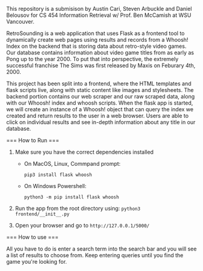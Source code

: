

This repository is a submisison by Austin Cari, Steven Arbuckle and Daniel Belousov for CS 454 Information Retrieval w/ Prof. Ben McCamish at WSU Vancouver.

RetroSounding is a web application that uses Flask as a frontend tool to dynamically create web pages using results and records from a Whoosh! Index on the backend that is storing data about retro-style video games. Our database contains information about video game titles from as early as Pong up to the year 2000. To put that into perspective, the extremely successful franchise The Sims was first released by Maxis on Feburary 4th, 2000.

This project has been split into a frontend, where the HTML templates and flask scripts live, along with static content like images and stylesheets. The backend portion contains our web scraper and our raw scraped data, along with our Whoosh! index and whoosh scripts. When the flask app is started, we will create an instance of a Whoosh! object that can query the index we created and return results to the user in a web browser. Users are able to click on individual results and see in-depth information about any title in our database.

=== How to Run ===
1. Make sure you have the correct dependencies installed

     * On MacOS, Linux, Commpand prompt: 

        `pip3 install flask whoosh`

    * On Windows Powershell: 

      `python3 -m pip install flask whoosh`

2. Run the app from the root directory using:   `python3 frontend/__init__.py`

3. Open your browser and go to `http://127.0.0.1/5000/`

=== How to use ===

All you have to do is enter a search term into the search bar and you will see a list of results to choose from. Keep entering queries until you find the game you're looking for.
